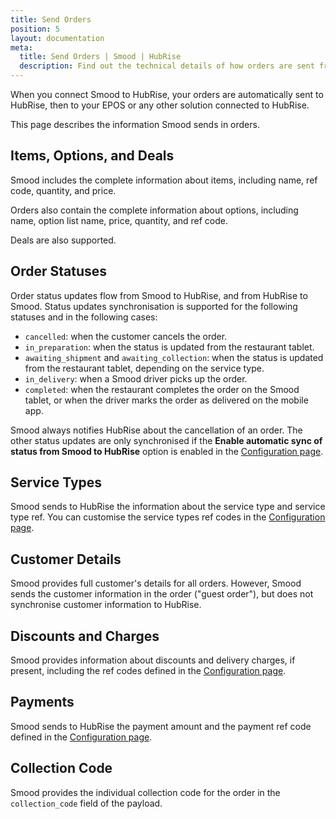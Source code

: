 ```yaml
---
title: Send Orders
position: 5
layout: documentation
meta:
  title: Send Orders | Smood | HubRise
  description: Find out the technical details of how orders are sent from Smood into HubRise, which fields are passed and which are not.
---
```


When you connect Smood to HubRise, your orders are automatically sent to HubRise, then to your EPOS or any other solution connected to HubRise.

This page describes the information Smood sends in orders.

## Items, Options, and Deals

Smood includes the complete information about items, including name, ref code, quantity, and price.

Orders also contain the complete information about options, including name, option list name, price, quantity, and ref code.

Deals are also supported.

## Order Statuses

Order status updates flow from Smood to HubRise, and from HubRise to Smood.
Status updates synchronisation is supported for the following statuses and in the following cases:

- `cancelled`: when the customer cancels the order.
- `in_preparation`: when the status is updated from the restaurant tablet.
- `awaiting_shipment` and `awaiting_collection`: when the status is updated from the restaurant tablet, depending on the service type.
- `in_delivery`: when a Smood driver picks up the order.
- `completed`: when the restaurant completes the order on the Smood tablet, or when the driver marks the order as delivered on the mobile app.

Smood always notifies HubRise about the cancellation of an order. The other status updates are only synchronised if the **Enable automatic sync of status from Smood to HubRise** option is enabled in the [Configuration page](/apps/smood/configuration#synchronisation-settings).

## Service Types

Smood sends to HubRise the information about the service type and service type ref. You can customise the service types ref codes in the [Configuration page](/apps/smood/configuration).

## Customer Details

Smood provides full customer's details for all orders. However, Smood sends the customer information in the order ("guest order"), but does not synchronise customer information to HubRise.

## Discounts and Charges

Smood provides information about discounts and delivery charges, if present, including the ref codes defined in the [Configuration page](/apps/smood/configuration).

## Payments

Smood sends to HubRise the payment amount and the payment ref code defined in the [Configuration page](/apps/smood/configuration#payments).

## Collection Code

Smood provides the individual collection code for the order in the `collection_code` field of the payload.
